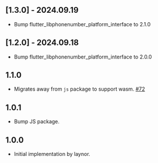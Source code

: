 ## [1.3.0] - 2024.09.19

- Bump flutter_libphonenumber_platform_interface to 2.1.0

## [1.2.0] - 2024.09.18

- Bump flutter_libphonenumber_platform_interface to 2.0.0

## 1.1.0

- Migrates away from `js` package to support wasm. [#72](https://github.com/acoutts/flutter_libphonenumber/pull/72)

## 1.0.1

- Bump JS package.

## 1.0.0

- Initial implementation by laynor.
